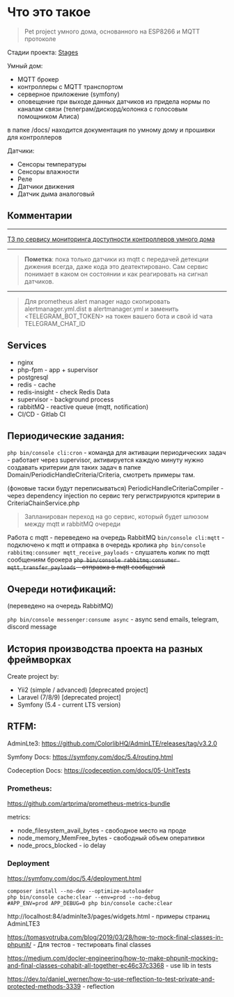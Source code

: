 # Что это такое

> Pet project умного дома, основанного на ESP8266 и MQTT протоколе

Стадии проекта: [Stages](docs/project/STAGES.md)

Умный дом:
 - MQTT брокер
 - контроллеры с MQTT транспортом
 - серверное приложение (symfony)
 - оповещение при выходе данных датчиков из придела нормы по каналам связи (телеграм/дискорд/колонка с голосовым 
помощником Алиса)

в папке /docs/ находится документация по умному дому и прошивки для контроллеров

Датчики:
 - Сенсоры температуры
 - Сенсоры влажности
 - Реле
 - Датчики движения
 - Датчик дыма аналоговый

## Комментарии

---

[ТЗ по сервису мониторинга доступности контроллеров умного дома](docs/project/DEVICE_CONTROLLER_MONITORING.md)

----

> **Пометка**: пока только датчики из mqtt с передачей детекции дижения всегда, даже кода это деатектировано. 
> Сам сервис понимает в каком он состоянии и как реагировать на сигнал датчиков.

----

> Для prometheus alert manager надо скопировать alertmanager.yml.dist в alertmanager.yml и заменить <TELEGRAM_BOT_TOKEN> на токен вашего бота и свой id чата TELEGRAM_CHAT_ID

## Services

- nginx
- php-fpm - app + supervisor
- postgresql
- redis - cache
- redis-insight - check Redis Data
- supervisor - background process
- rabbitMQ - reactive queue (mqtt, notification)
- CI/CD - Gitlab CI

## Периодические задания:

`php bin/console cli:cron` - команда для активации периодических задач - работает через supervisor, активируется каждую минуту 
нужно создавать критерии для таких задач в папке Domain/PeriodicHandleCriteria/Criteria, смотреть примеры там. 

(фоновые таски будут переписываться)
PeriodicHandleCriteriaCompiler - через dependency injection по сервис тегу регистрируются критерии 
в CriteriaChainService.php  


> Запланирован переход на go сервис, который будет шлюзом между mqtt и rabbitMQ очереди

Работа с mqtt - переведено на очередь RabbitMQ
`bin/console cli:mqtt` - подключено к mqtt и отправка в очередь кролика 
`php bin/console rabbitmq:consumer mqtt_receive_payloads` - слушатель колик по mqtt сообщениям брокера
~~`php bin/console rabbitmq:consumer mqtt_transfer_payloads` - отправка в mqtt сообщений~~

## Очереди нотификаций:

(переведено на очередь RabbitMQ)

`php bin/console messenger:consume async` - async send emails, telegram, discord message


## История производства проекта на разных фреймворках

Create project by: 
- Yii2 (simple / advanced) [deprecated project]
- Laravel (7/8/9) [deprecated project]
- Symfony (5.4 - current LTS version)


## RTFM:

AdminLte3: https://github.com/ColorlibHQ/AdminLTE/releases/tag/v3.2.0

Symfony Docs: https://symfony.com/doc/5.4/routing.html

Codeception Docs: https://codeception.com/docs/05-UnitTests


### Prometheus:

https://github.com/artprima/prometheus-metrics-bundle

metrics:
 - node_filesystem_avail_bytes - свободное место на проде
 - node_memory_MemFree_bytes - свободный объем оперативки
 - node_procs_blocked - io delay


### Deployment 

https://symfony.com/doc/5.4/deployment.html

```shell
composer install --no-dev --optimize-autoloader
php bin/console cache:clear --env=prod --no-debug
#APP_ENV=prod APP_DEBUG=0 php bin/console cache:clear
```

http://localhost:84/adminlte3/pages/widgets.html - примеры страниц AdminLTE3

https://tomasvotruba.com/blog/2019/03/28/how-to-mock-final-classes-in-phpunit/ - Для тестов - тестировать final classes

https://medium.com/docler-engineering/how-to-make-phpunit-mocking-and-final-classes-cohabit-all-together-ec46c37c3368 - use lib in tests

https://dev.to/daniel_werner/how-to-use-reflection-to-test-private-and-protected-methods-3339 - reflection